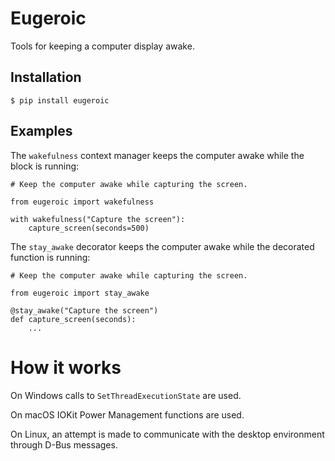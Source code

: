 # Eugeroic

Tools for keeping a computer display awake.

## Installation

    $ pip install eugeroic


## Examples

The `wakefulness` context manager keeps the computer awake while the block is running:

    # Keep the computer awake while capturing the screen.

    from eugeroic import wakefulness
    
    with wakefulness("Capture the screen"):
        capture_screen(seconds=500)


The `stay_awake` decorator keeps the computer awake while the decorated function is running:

    # Keep the computer awake while capturing the screen.

    from eugeroic import stay_awake
    
    @stay_awake("Capture the screen")
    def capture_screen(seconds):
        ...


How it works
============

On Windows calls to `SetThreadExecutionState` are used.

On macOS IOKit Power Management functions are used.

On Linux, an attempt is made to communicate with the desktop environment through D-Bus messages.

